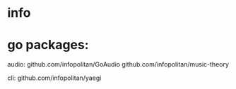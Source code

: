 # info

# go packages:

audio:
github.com/infopolitan/GoAudio
github.com/infopolitan/music-theory

cli:
github.com/infopolitan/yaegi
